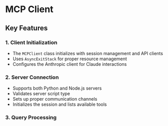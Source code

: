 # MCP Client
## Key Features
### 1. Client Initialization
- The `MCPClient` class initializes with session management and API clients
- Uses `AsyncExitStack` for proper resource management
- Configures the Anthropic client for Claude interactions

### 2. Server Connection
- Supports both Python and Node.js servers
- Validates server script type
- Sets up proper communication channels
- Initializes the session and lists available tools

### 3. Query Processing

